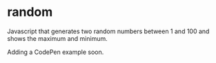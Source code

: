 # random

Javascript that generates two random numbers between 1 and 100 and shows the maximum and minimum.

Adding a CodePen example soon.
